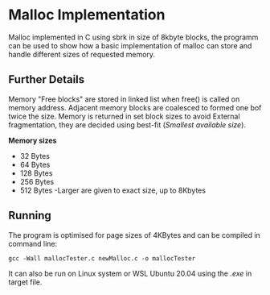 # Malloc Implementation
Malloc implemented in C using sbrk in size of 8kbyte blocks, the programm can be used to show how a basic implementation of malloc can store and handle different sizes of requested memory.
## Further Details
Memory "Free blocks" are stored in linked list when free() is called on memory address. Adjacent memory blocks are coalesced to formed one bof twice the size.
Memory is returned in set block sizes to avoid External fragmentation, they are decided using best-fit (*Smallest available size*). 

**Memory sizes**
- 32 Bytes
- 64 Bytes
- 128 Bytes
- 256 Bytes
- 512 Bytes
-Larger are given to exact size, up to 8Kbytes
## Running
The program is optimised for page sizes of 4KBytes and can be compiled in command line:
```
gcc -Wall mallocTester.c newMalloc.c -o mallocTester
```
It can also be run on Linux system or WSL Ubuntu 20.04 using the *.exe* in target file.
